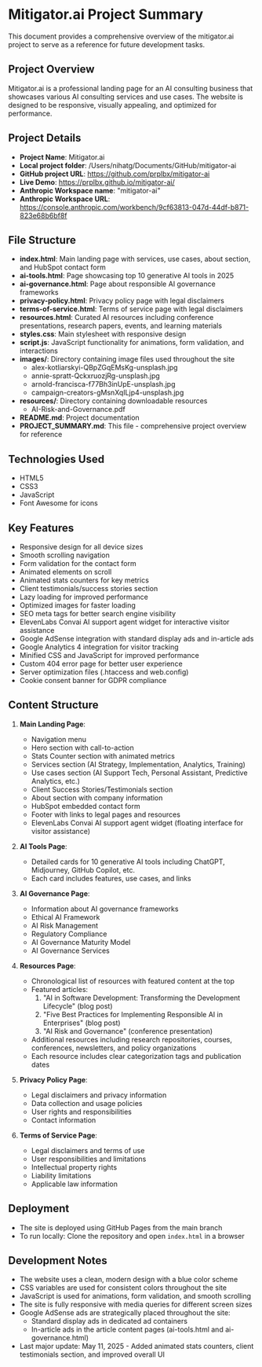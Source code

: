 # Mitigator.ai Project Summary

This document provides a comprehensive overview of the mitigator.ai project to serve as a reference for future development tasks.

## Project Overview
Mitigator.ai is a professional landing page for an AI consulting business that showcases various AI consulting services and use cases. The website is designed to be responsive, visually appealing, and optimized for performance.

## Project Details
- **Project Name**: Mitigator.ai
- **Local project folder**: /Users/nihatg/Documents/GitHub/mitigator-ai
- **GitHub project URL**: https://github.com/prplbx/mitigator-ai
- **Live Demo**: https://prplbx.github.io/mitigator-ai/
- **Anthropic Workspace name**: "mitigator-ai"
- **Anthropic Workspace URL**: https://console.anthropic.com/workbench/9cf63813-047d-44df-b871-823e68b6bf8f

## File Structure
- **index.html**: Main landing page with services, use cases, about section, and HubSpot contact form
- **ai-tools.html**: Page showcasing top 10 generative AI tools in 2025
- **ai-governance.html**: Page about responsible AI governance frameworks
- **privacy-policy.html**: Privacy policy page with legal disclaimers
- **terms-of-service.html**: Terms of service page with legal disclaimers
- **resources.html**: Curated AI resources including conference presentations, research papers, events, and learning materials
- **styles.css**: Main stylesheet with responsive design
- **script.js**: JavaScript functionality for animations, form validation, and interactions
- **images/**: Directory containing image files used throughout the site
  - alex-kotliarskyi-QBpZGqEMsKg-unsplash.jpg
  - annie-spratt-QckxruozjRg-unsplash.jpg
  - arnold-francisca-f77Bh3inUpE-unsplash.jpg
  - campaign-creators-gMsnXqILjp4-unsplash.jpg
- **resources/**: Directory containing downloadable resources
  - AI-Risk-and-Governance.pdf
- **README.md**: Project documentation
- **PROJECT_SUMMARY.md**: This file - comprehensive project overview for reference

## Technologies Used
- HTML5
- CSS3
- JavaScript
- Font Awesome for icons

## Key Features
- Responsive design for all device sizes
- Smooth scrolling navigation
- Form validation for the contact form
- Animated elements on scroll
- Animated stats counters for key metrics
- Client testimonials/success stories section
- Lazy loading for improved performance
- Optimized images for faster loading
- SEO meta tags for better search engine visibility
- ElevenLabs Convai AI support agent widget for interactive visitor assistance
- Google AdSense integration with standard display ads and in-article ads
- Google Analytics 4 integration for visitor tracking
- Minified CSS and JavaScript for improved performance
- Custom 404 error page for better user experience
- Server optimization files (.htaccess and web.config)
- Cookie consent banner for GDPR compliance

## Content Structure
1. **Main Landing Page**:
   - Navigation menu
   - Hero section with call-to-action
   - Stats Counter section with animated metrics
   - Services section (AI Strategy, Implementation, Analytics, Training)
   - Use cases section (AI Support Tech, Personal Assistant, Predictive Analytics, etc.)
   - Client Success Stories/Testimonials section
   - About section with company information
   - HubSpot embedded contact form
   - Footer with links to legal pages and resources
   - ElevenLabs Convai AI support agent widget (floating interface for visitor assistance)

2. **AI Tools Page**:
   - Detailed cards for 10 generative AI tools including ChatGPT, Midjourney, GitHub Copilot, etc.
   - Each card includes features, use cases, and links

3. **AI Governance Page**:
   - Information about AI governance frameworks
   - Ethical AI Framework
   - AI Risk Management
   - Regulatory Compliance
   - AI Governance Maturity Model
   - AI Governance Services

4. **Resources Page**:
   - Chronological list of resources with featured content at the top
   - Featured articles:
     1. "AI in Software Development: Transforming the Development Lifecycle" (blog post)
     2. "Five Best Practices for Implementing Responsible AI in Enterprises" (blog post)
     3. "AI Risk and Governance" (conference presentation)
   - Additional resources including research repositories, courses, conferences, newsletters, and policy organizations
   - Each resource includes clear categorization tags and publication dates

5. **Privacy Policy Page**:
   - Legal disclaimers and privacy information
   - Data collection and usage policies
   - User rights and responsibilities
   - Contact information

6. **Terms of Service Page**:
   - Legal disclaimers and terms of use
   - User responsibilities and limitations
   - Intellectual property rights
   - Liability limitations
   - Applicable law information

## Deployment
- The site is deployed using GitHub Pages from the main branch
- To run locally: Clone the repository and open `index.html` in a browser

## Development Notes
- The website uses a clean, modern design with a blue color scheme
- CSS variables are used for consistent colors throughout the site
- JavaScript is used for animations, form validation, and smooth scrolling
- The site is fully responsive with media queries for different screen sizes
- Google AdSense ads are strategically placed throughout the site:
  - Standard display ads in dedicated ad containers
  - In-article ads in the article content pages (ai-tools.html and ai-governance.html)
- Last major update: May 11, 2025 - Added animated stats counters, client testimonials section, and improved overall UI